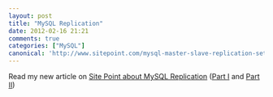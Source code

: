```yaml
---
layout: post
title: "MySQL Replication"
date: 2012-02-16 21:21
comments: true
categories: ["MySQL"]
canonical: 'http://www.sitepoint.com/mysql-master-slave-replication-setting-up'
---
```

Read my new article on [Site Point about MySQL Replication](http://www.sitepoint.com/mysql-master-slave-replication-setting-up/) ([Part I](http://www.sitepoint.com/mysql-master-slave-replication-setting-up/) and [Part II](http://www.sitepoint.com/mysql-master-slave-replication-starting-replication/))
